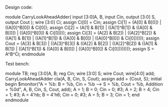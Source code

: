 Design code:

module CarryLookAheadAdder(
  input [3:0]A, B, 
  input Cin,
  output [3:0] S,
  output Cout
);
  wire [3:0] Ci;
  assign Ci[0] = Cin;
  assign Ci[1] = (A[0] & B[0]) | ((A[0]^B[0]) & Ci[0]);
  assign Ci[2] = (A[1] & B[1]) | ((A[1]^B[1]) & ((A[0] & B[0]) | ((A[0]^B[0]) & Ci[0])));
  assign Ci[3] = (A[2] & B[2]) | ((A[2]^B[2]) & ((A[1] & B[1]) | ((A[1]^B[1]) & ((A[0] & B[0]) | ((A[0]^B[0]) & Ci[0])))));
  assign Cout  = (A[3] & B[3]) | ((A[3]^B[3]) & ((A[2] & B[2]) | ((A[2]^B[2]) & ((A[1] & B[1]) | ((A[1]^B[1]) & ((A[0] & B[0]) | ((A[0]^B[0]) & Ci[0])))))));
  assign S = A^B^Ci;
endmodule

Test bench:

module TB;
  reg [3:0]A, B; 
  reg Cin;
  wire [3:0] S;
  wire Cout;
  wire[4:0] add;
  CarryLookAheadAdder cla(A, B, Cin, S, Cout);
  assign add = {Cout, S};
  initial begin
    $monitor("A = %b: B = %b, Cin = %b --> S = %b, Cout = %b, Addition = %0d", A, B, Cin, S, Cout, add);
    A = 1; B = 0; Cin = 0; #3;
    A = 2; B = 4; Cin = 1; #3;
    A = 4'hb; B = 4'h6; Cin = 0; #3;
    A = 5; B = 3; Cin = 1;
  end
endmodule
